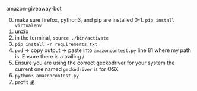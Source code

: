 amazon-giveaway-bot

0. make sure firefox, python3, and pip are installed
0-1. `pip install virtualenv`
1. unzip
1. in the terminal, `source ./bin/activate`
1. `pip install -r requirements.txt`
1. `pwd` -> copy output -> paste into `amazoncontest.py` line 81 where my path is. Ensure there is a trailing /
1. Ensure you are using the correct geckodriver for your system the current one named `geckodriver` is for OSX
1. `python3 amazoncontest.py`
1. profit :moneybag:
